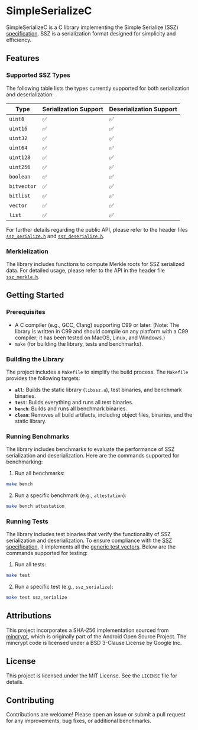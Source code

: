 # SimpleSerializeC

SimpleSerializeC is a C library implementing the Simple Serialize (SSZ) [specification](https://github.com/ethereum/consensus-specs/blob/dev/ssz/simple-serialize.md). SSZ is a serialization format designed for simplicity and efficiency.

## Features

### Supported SSZ Types

The following table lists the types currently supported for both serialization and deserialization:

| Type        | Serialization Support | Deserialization Support |
|-------------|-----------------------|-------------------------|
| `uint8`     | ✅                    | ✅                      |
| `uint16`    | ✅                    | ✅                      |
| `uint32`    | ✅                    | ✅                      |
| `uint64`    | ✅                    | ✅                      |
| `uint128`   | ✅                    | ✅                      |
| `uint256`   | ✅                    | ✅                      |
| `boolean`   | ✅                    | ✅                      |
| `bitvector` | ✅                    | ✅                      |
| `bitlist`   | ✅                    | ✅                      |
| `vector`    | ✅                    | ✅                      |
| `list`      | ✅                    | ✅                      |

For further details regarding the public API, please refer to the header files [`ssz_serialize.h`](include/ssz_serialize.h) and [`ssz_deserialize.h`](include/ssz_deserialize.h).

### Merklelization

The library includes functions to compute Merkle roots for SSZ serialized data. For detailed usage, please refer to the API in the header file [`ssz_merkle.h`](include/ssz_merkle.h).

## Getting Started

### Prerequisites
- A C compiler (e.g., GCC, Clang) supporting C99 or later. (Note: The library is written in C99 and should compile on any platform with a C99 compiler; it has been tested on MacOS, Linux, and Windows.)
- `make` (for building the library, tests and benchmarks).

### Building the Library
The project includes a `Makefile` to simplify the build process. The `Makefile` provides the following targets:

- **`all`**: Builds the static library (`libssz.a`), test binaries, and benchmark binaries.
- **`test`**: Builds everything and runs all test binaries.
- **`bench`**: Builds and runs all benchmark binaries.
- **`clean`**: Removes all build artifacts, including object files, binaries, and the static library.

### Running Benchmarks
The library includes benchmarks to evaluate the performance of SSZ serialization and deserialization. Here are the commands supported for benchmarking:

1. Run all benchmarks:
```bash
make bench
```

2. Run a specific benchmark (e.g., `attestation`):
```bash
make bench attestation
```

### Running Tests
The library includes test binaries that verify the functionality of SSZ serialization and deserialization. To ensure compliance with the [SSZ specification](https://github.com/ethereum/consensus-specs/blob/dev/ssz/simple-serialize.md), it implements all the [generic test vectors](https://github.com/ethereum/consensus-specs/tree/dev/tests/generators/ssz_generic). Below are the commands supported for testing:

1. Run all tests:
```bash
make test
```

2. Run a specific test (e.g., `ssz_serialize`):
```bash
make test ssz_serialize
``` 

## Attributions

This project incorporates a SHA-256 implementation sourced from [mincrypt](https://android.googlesource.com/platform/system/core/+/669ecc2f5e80ff924fa20ce7445354a7c5bcfd98/libmincrypt), which is originally part of the Android Open Source Project. The mincrypt code is licensed under a BSD 3-Clause License by Google Inc. 

## License
This project is licensed under the MIT License. See the `LICENSE` file for details.

## Contributing
Contributions are welcome! Please open an issue or submit a pull request for any improvements, bug fixes, or additional benchmarks.
